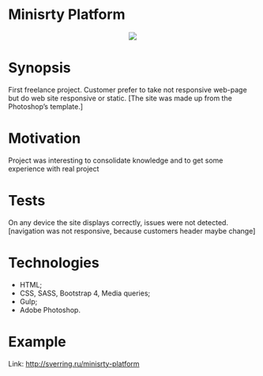 # Minisrty Platform
<div style='text-align:center'>
<img src='http://sverring.ru/minisrty-platform/img/time.png'>
</div>

# Synopsis
First freelance project. Customer prefer to take not responsive web-page but do web site responsive or static. [The site was made up from the Photoshop’s template.]

# Motivation
Project was interesting to consolidate knowledge and to get some experience with real project 

# Tests
On any device the site displays correctly, issues were not detected. [navigation was not responsive, because customers header maybe change]

# Technologies
* HTML;
* CSS, SASS, Bootstrap 4, Media queries;
* Gulp;
* Adobe Photoshop.

# Example 
Link: http://sverring.ru/minisrty-platform
<div style='text-align:center'>
<img src='http://sverring.ru/minisrty-platform/img/screencaptur..>
</div> 
